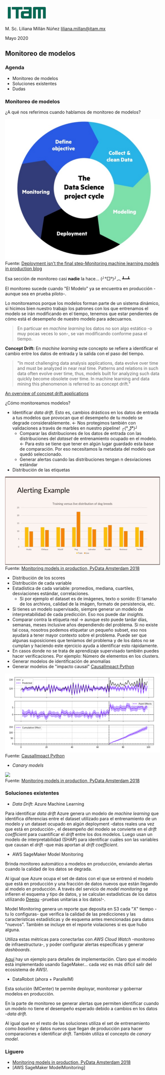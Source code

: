 ![](./docs/images/itam_logo.png)

M. Sc. Liliana Millán Núñez liliana.millan@itam.mx

Mayo 2020

## Monitoreo de modelos

### Agenda
+ Monitoreo de modelos
+ Soluciones existentes
+ Dudas

### Monitoreo de modelos

¿A qué nos referimos cuando hablamos de monitoreo de modelos?

![](./docs/images/ml_process.png)
<br>
Fuente: [Deployment isn't the final step-Monitoring machine learning models in production blog](https://www.imperva.com/blog/deployment-isnt-the-final-step-monitoring-machine-learning-models-in-production/)

Esa sección de monitoreo casi **nadie** la hace... (╯°□°)╯︵ ┻━┻

El monitoreo sucede cuando "El Modelo" ya se encuentra en producción -aunque sea en prueba piloto-.

Lo monitoreamos porque los modelos forman parte de un sistema dinámico, si hicimos bien nuestro trabajo los patrones con los que entrenamos el modelo se irán modificando en el tiempo, tenemos que estar pendientes de cómo está el desempeño de nuestro modelo para adecuarnos.

> En particuar en *machine learning* los datos no son algo estático -o muy pocas veces lo son-, se van modificando conforme pasa el tiempo.

**Concept Drift:** En *machine learning* este concepto se refiere a identificar el cambio entre los datos de entrada y la salida con el paso del tiempo.

> "In most challenging data analysis applications, data evolve over time and must be analyzed in near real time. Patterns and relations in such data often evolve over time, thus, models built for analyzing such data quickly become obsolete over time. In machine learning and data mining this phenomenon is referred to as concept drift."

[An overview of concept drift applications](https://www.win.tue.nl/~mpechen/publications/pubs/CD_applications15.pdf)

¿Cómo monitoreamos modelos?

+ Identificar *data drift*. Esto es, cambios drásticos en los datos de entrada a tus modelos que provocan que el desempeño de tu modelo se degrade considerablemente. <- Nos protegimos también con validaciones a través de marbles en nuestro pipeline! ┌(° ͜ʖ͡°)┘
  + Comparar las distribuciones de los datos de entrada con las distribuciones del *dataset* de entrenamiento ocupado en el modelo. <- Para esto se tiene que tener en algún lugar guardado esta base de comparación. Por eso necesitamos la metadata del modelo que quedó seleccionado.
  + Generar alertas cuando las distribuciones tengan n desviaciones estándar
+ Distribución de las etiquetas

![](./docs/images/alerting_example.png)
<br>
Fuente: [Monitoring models in production, PyData Amsterdam 2018](https://www.youtube.com/watch?v=IqKunD0Bl5c)

+ Distribución de los scores  
+ Distribución de cada variable
+ Estadística de cada variable: promedios, mediana, cuartiles, desviaciones estándar, correlaciones.
  + Si por ejemplo el dataset es de imágenes, texto o sonido: El tamaño de los archivos, calidad de la imágen, formato de persistencia, etc.
+ Si tienes un modelo supervisado, siempre generar un modelo de interpretabilidad de cada predicción. Eso nos puede dar *insights*.
+ Comparar contra la etiqueta real -> aunque esto puede tardar días, semanas, meses inclusive años dependiendo del problema. Si no existe tal cosa, nosotros podemos etiquetar un pequeño subset, eso nos ayudará a tener mayor contexto sobre el problema. Puede ser que algunas suposiciones que teníamos del problema y de los datos no se cumplan y haciendo este ejercicio ayuda a identificar esto rápidamente.
+ En casos donde no se trata de aprendizaje supervisado también puedes hacer verificaciones. Por ejemplo: Número de elementos en los clusters.
+ Generar modelos de identificación de anomalías
+ Generar modelos de "impacto causal" [CausalImpact Python](https://github.com/dafiti/causalimpact)

![](./docs/images/causal_impact.png)
<br>
Fuente: [CausalImpact Python](https://github.com/dafiti/causalimpact)

+ *Canary models*

![](./docs/images/model_monitoring.png)
<br>
Fuente: [Monitoring models in production, PyData Amsterdam 2018](https://www.youtube.com/watch?v=IqKunD0Bl5c)

### Soluciones existentes

+ *Data Drift*: Azure Machine Learning

Para identificar *data drift* Azure genera un modelo de *machine learning* que identifica diferencias entre el dataset utilizado para el entrenamiento de un modelo y un dataset ocupado en algún deployment -datos reales una vez que está en producción-, el desempeño del modelo se convierte en el *drift coefficient* para cuantificar el *drift* entre los dos modelos. Luego usan un modelo de interpretabilidad (SHAP) para identificar cuáles son las variables que causan el *drift* -que más aportan al *drift coefficient*.  

+ AWS SageMaker Model Monitoring

Brinda monitoreo automático a modelos en producción, enviando alertas cuando la calidad de los datos se degrada.

Al igual que Azure ocupa el set de datos con el que se entrenó el modelo que está en producción y una fracción de datos nuevos que están llegando al modelo en producción. A través del servicio de *model monitoring* se infieren el esquema y tipo de datos, y se calculan estadísticas de los datos utilizando [Deequ](https://github.com/awslabs/deequ) -pruebas unitarias a los datos!-.

Model Monitoring genera un reporte que deposita en S3 cada "X" tiempo -tu lo configuras- que verifica la calidad de las predicciones y las características estadísticas y de esquema antes mencionadas para datos "nuevos". También se incluye en el reporte violaciones si es que hubo alguna.

Utiliza estas métricas para conectarlas con *AWS Cloud Watch* -monitoreo de infraestructura-, y poder configurar alertas específicas y generar *dashboards*.

[Aquí](https://aws.amazon.com/blogs/aws/amazon-sagemaker-model-monitor-fully-managed-automatic-monitoring-for-your-machine-learning-models/) hay un ejemplo para detalles de implementación. Claro que el modelo está implementado usando SageMaker... cada vez es más difícil salir del ecosistema de AWS!.

+ DataRobot (ahora \+ ParallelM)

Esta solución (MCenter) te permite deployar, monitorear y gobernar modelos en producción.

En la parte de monitoreo se generar alertas que permiten identificar cuando un modelo no tiene el desempeño esperado debido a cambios en los datos -*data drift*.

Al igual que en el resto de las soluciones utiliza el set de entrenamiento como *baseline* y datos nuevos que llegan de producción para hacer comparaciones e identificar *drift*. También utiliza el concepto de *canary model*.



### Liguero

+ [Monitoring models in production, PyData Amsterdam 2018](https://www.youtube.com/watch?v=IqKunD0Bl5c)
+ [AWS SageMaker ModelMonitoring]

